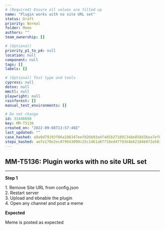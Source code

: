 ```yaml
---
# (Required) Ensure all values are filled up
name: "Plugin works with no site URL set"
status: Draft
priority: Normal
folder: Meme
authors: ""
team_ownership: []

# (Optional)
priority_p1_to_p4: null
location: null
component: null
tags: []
labels: []

# (Optional) Test type and tools
cypress: null
detox: null
mmctl: null
playwright: null
rainforest: []
manual_test_environments: []

# Do not change
id: 31446658
key: MM-T5136
created_on: "2022-09-08T13:57:40Z"
last_updated: ""
case_hashed: a9a9d79193f86a108347eef026b93a4f4d5b37109134de858d36ea7ef89afa431958c24f16b7ac8816df0e2247034ff8
steps_hashed: aefe170e2ec8796d3090c25c1461a87718ed4779364b621846072e503981ecb1c64a24bc41f3566bc7843688ff914b3a
---
```


<!-- (Auto-generated) Based on frontmatter's "key" and "name" -->

## MM-T5136: Plugin works with no site URL set

---

**Step 1**

1\. Remove Site URL from config.json\
2\. Restart server\
3\. Upload and ebnable the plugin\
4\. Open any channel and post a meme

**Expected**

Meme is posted as expected
